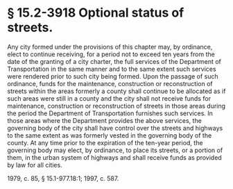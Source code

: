 # § 15.2-3918 Optional status of streets.

<p>Any city formed under the provisions of this chapter may, by ordinance, elect to continue receiving, for a period not to exceed ten years from the date of the granting of a city charter, the full services of the Department of Transportation in the same manner and to the same extent such services were rendered prior to such city being formed. Upon the passage of such ordinance, funds for the maintenance, construction or reconstruction of streets within the areas formerly a county shall continue to be allocated as if such areas were still in a county and the city shall not receive funds for maintenance, construction or reconstruction of streets in those areas during the period the Department of Transportation furnishes such services. In those areas where the Department provides the above services, the governing body of the city shall have control over the streets and highways to the same extent as was formerly vested in the governing body of the county. At any time prior to the expiration of the ten-year period, the governing body may elect, by ordinance, to place its streets, or a portion of them, in the urban system of highways and shall receive funds as provided by law for all cities.</p><p>1979, c. 85, § 15.1-977.18:1; 1997, c. 587.</p>